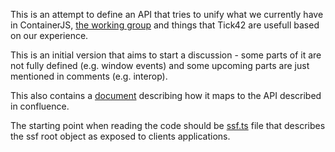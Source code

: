 This is an attempt to define an API that tries to unify what we currently have in ContainerJS, [the working group](https://symphonyoss.atlassian.net/wiki/display/WGDWAPI/Proposed+Standard+API+Specifications)
and things that Tick42 are usefull based on our experience.

This is an initial version that aims to start a discussion - some parts of it are not fully defined (e.g. window events) and some
upcoming parts are just mentioned in comments (e.g. interop). 

This also contains a [document](./confluence.md) describing how it maps to the API described in confluence.

The starting point when reading the code should be [ssf.ts](./ssf.ts) file that describes the ssf root object as exposed to clients applications.